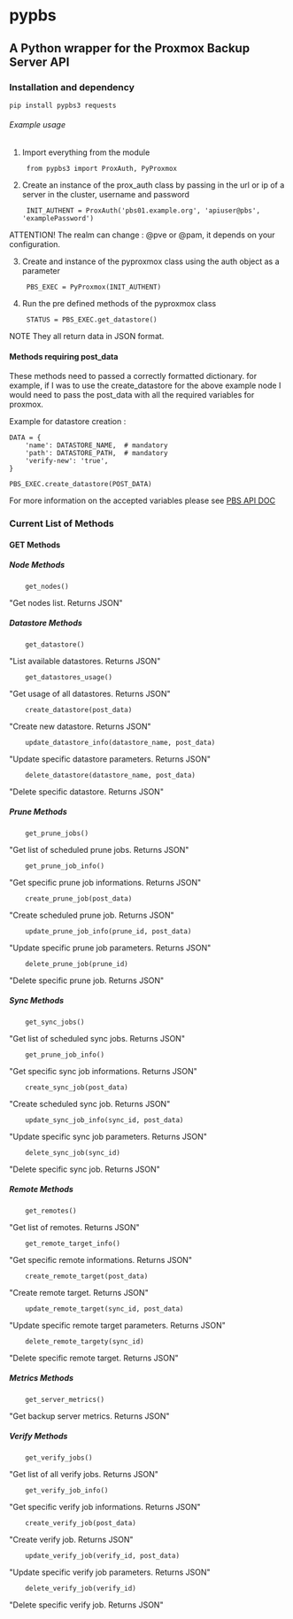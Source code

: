 pypbs
=========

## A Python wrapper for the Proxmox Backup Server API

### Installation and dependency

    pip install pypbs3 requests

###### Example usage

1. Import everything from the module

		from pypbs3 import ProxAuth, PyProxmox

2. Create an instance of the prox_auth class by passing in the
url or ip of a server in the cluster, username and password

		INIT_AUTHENT = ProxAuth('pbs01.example.org', 'apiuser@pbs', 'examplePassword')

ATTENTION! The realm can change : @pve or @pam, it depends on your configuration.

3. Create and instance of the pyproxmox class using the auth object as a parameter

		PBS_EXEC = PyProxmox(INIT_AUTHENT)

4. Run the pre defined methods of the pyproxmox class

		STATUS = PBS_EXEC.get_datastore()

NOTE They all return data in JSON format.

#### Methods requiring post_data

These methods need to passed a correctly formatted dictionary.
for example, if I was to use the create_datastore for the above example node
I would need to pass the post_data with all the required variables for proxmox.


Example for datastore creation :

	DATA = {
		'name': DATASTORE_NAME,  # mandatory
		'path': DATASTORE_PATH,  # mandatory
		'verify-new': 'true',
	}

	PBS_EXEC.create_datastore(POST_DATA)

For more information on the accepted variables please see [PBS API DOC](https://pbs.proxmox.com/docs/api-viewer/index.html)

### Current List of Methods

#### GET Methods

##### Node Methods
		get_nodes()
"Get nodes list. Returns JSON"

##### Datastore Methods
		get_datastore()
"List available datastores. Returns JSON"

		get_datastores_usage()
"Get usage of all datastores. Returns JSON"

		create_datastore(post_data)
"Create new datastore. Returns JSON"

		update_datastore_info(datastore_name, post_data)
"Update specific datastore parameters. Returns JSON"

		delete_datastore(datastore_name, post_data)
"Delete specific datastore. Returns JSON"

##### Prune Methods
		get_prune_jobs()
"Get list of scheduled prune jobs. Returns JSON"

		get_prune_job_info()
"Get specific prune job informations. Returns JSON"

		create_prune_job(post_data)
"Create scheduled prune job. Returns JSON"

		update_prune_job_info(prune_id, post_data)
"Update specific prune job parameters. Returns JSON"

		delete_prune_job(prune_id)
"Delete specific prune job. Returns JSON"

##### Sync Methods
		get_sync_jobs()
"Get list of scheduled sync jobs. Returns JSON"

		get_prune_job_info()
"Get specific sync job informations. Returns JSON"

		create_sync_job(post_data)
"Create scheduled sync job. Returns JSON"

		update_sync_job_info(sync_id, post_data)
"Update specific sync job parameters. Returns JSON"

		delete_sync_job(sync_id)
"Delete specific sync job. Returns JSON"

##### Remote Methods
		get_remotes()
"Get list of remotes. Returns JSON"

		get_remote_target_info()
"Get specific remote informations. Returns JSON"

		create_remote_target(post_data)
"Create remote target. Returns JSON"

		update_remote_target(sync_id, post_data)
"Update specific remote target parameters. Returns JSON"

		delete_remote_targety(sync_id)
"Delete specific remote target. Returns JSON"

##### Metrics Methods
		get_server_metrics()
"Get backup server metrics. Returns JSON"

##### Verify Methods
		get_verify_jobs()
"Get list of all verify jobs. Returns JSON"

		get_verify_job_info()
"Get specific verify job informations. Returns JSON"

		create_verify_job(post_data)
"Create verify job. Returns JSON"

		update_verify_job(verify_id, post_data)
"Update specific verify job parameters. Returns JSON"

		delete_verify_job(verify_id)
"Delete specific verify job. Returns JSON"
